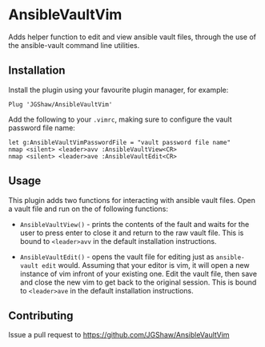 # AnsibleVaultVim
Adds helper function to edit and view ansible vault files, through the use of the ansible-vault command line utilities.

## Installation
Install the plugin using your favourite plugin manager, for example:
```
Plug 'JGShaw/AnsibleVaultVim'
```

Add the following to your `.vimrc`, making sure to configure the vault password file name:
```
let g:AnsibleVaultVimPasswordFile = "vault password file name"
nmap <silent> <leader>avv :AnsibleVaultView<CR>
nmap <silent> <leader>ave :AnsibleVaultEdit<CR>
```

## Usage
This plugin adds two functions for interacting with ansible vault files. Open a vault file and run on the of following functions:
- `AnsibleVaultView()` - prints the contents of the fault and waits for the user to press enter to close it and return to the raw vault file. This is bound to `<leader>avv` in the default installation instructions.

- `AnsibleVaultEdit()` - opens the vault file for editing just as `ansible-vault edit` would. Assuming that your editor is vim, it will open a new instance of vim infront of your existing one. Edit the vault file, then save and close the new vim to get back to the original session. This is bound to `<leader>ave` in the default installation instructions.

## Contributing
Issue a pull request to https://github.com/JGShaw/AnsibleVaultVim

